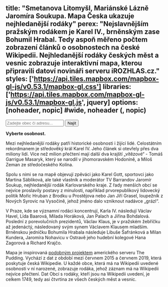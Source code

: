 title: "Smetanova Litomyšl, Mariánské Lázně Jaromíra Soukupa. Mapa Česka ukazuje nejhledanější rodáky"
perex: "Nejslavnějším pražským rodákem je Karel IV., brněnským zase Bohumil Hrabal. Tedy aspoň měřeno počtem zobrazení článků o osobnostech na české Wikipedii. Nejhledanější rodáky českých měst a vesnic zobrazuje interaktivní mapa, kterou připravili datoví novináři serveru iROZHLAS.cz."
styles: ['https://api.tiles.mapbox.com/mapbox-gl-js/v0.53.1/mapbox-gl.css']
libraries: ['https://api.tiles.mapbox.com/mapbox-gl-js/v0.53.1/mapbox-gl.js', jquery]
options: [noheader, nopic] #wide, noheader (, nopic)
---

<wide>
<form action="?" id='frm-geocode'>
	<div class="inputs">
	<input type="text" id="inp-geocode" placeholder="Zadejte obec či adresu...">
	<input type="submit" id="inp-btn" value="Najít">
	</div>
</form>
<div id="map"></div>
<div id="legend">
	<div id="legend_top"><b>Vyberte osobnost.</b></div>
	<div id="canc"></div>
</div>
</wide>

Mezi nejhledanější rodáky patří historické osobnosti i žijící lidé. Celostátním rekordmanem je středověký král Karel IV. Jeho článek si otevřely přes dva miliony lidí. Více než milion přečtení mají další dva krajští „vítězové“ - Tomáš Garrigue Masaryk, který se narodil v jihomoravském Hodoníně, a Miloš Zeman ze středočeského Kolína. 

Spolu s nimi se na mapě objevují zpěváci jako Karel Gott, sportovci jako Martina Sábliková, ale také vlastník a moderátor TV Barrandov Jaromír Soukup, nejhledanější rodák Karlovarského kraje. Z řady menších obcí se nejvíce proslavily postavy z minulosti, například prvorepublikový lidovecký politik Mořic Hruban z Brodku u Prostějova nebo Jan Jiří Grasel, loupežník z Nových Syrovic na Vysočině, jehož jméno dalo vzniknout nadávce „grázl“. 

V Praze, kde se významní rodáci koncentrují, Karla IV. následují Václav Havel, Lída Baarová, Milada Horáková, Jan Palach a Jiřina Bohdalová. Poslední z porevolučních prezidentů, Václav Klaus, je v pražském žebříčku až jedenáctý, následovaný svým synem Václavem Klausem mladším. Brněnskou jedničku Bohumila Hrabala následuje Libuše Šafránková a Milan Kundera, Jaromíra Nohavicu v Ostravě jeho hudební kolegové Hana Zagorová a Richard Krajčo.

Mapa je inspirovaná [podobným projektem](https://pudding.cool/2019/05/people-map/) amerického serveru The Pudding. Vychází z dat z období mezi červnem 2015 a červnem 2019, která poskytuje česká Wikipedie. U každé obce, která má na Wikipedii uvedené osobnosti v ní narozené, zobrazuje rodáka, jehož záznam má na Wikipedii nejvíce přečtení. Dat Obcí s rodáky, kteří jsou na Wikipedii uvedení, je celkem 1749, tedy asi čtvrtina ze všech českých měst a vesnic.